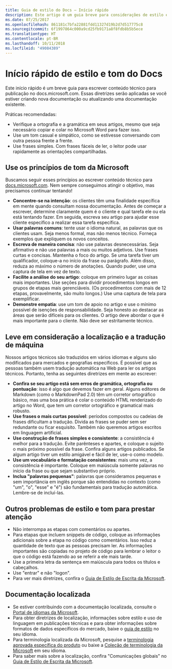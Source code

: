 ```yaml
---
title: Guia de estilo do Docs – Início rápido
description: Este artigo é um guia breve para considerações de estilo e contém apenas os tópicos essenciais para começar com o docs.microsoft.com.
ms.date: 07/25/2017
ms.openlocfilehash: 861181c7bfa22881fdd11327d19b2d7d517775c8
ms.sourcegitcommit: 6f1997864c000a9cd25fb9171a8f8fdb8b5b5ece
ms.translationtype: HT
ms.contentlocale: pt-BR
ms.lasthandoff: 10/11/2018
ms.locfileid: "49084389"
---
```

# <a name="docs-style-and-voice-quick-start"></a>Início rápido de estilo e tom do Docs

Este início rápido é um breve guia para escrever conteúdo técnico para publicação no docs.microsoft.com. Essas diretrizes serão aplicadas se você estiver criando nova documentação ou atualizando uma documentação existente.

Práticas recomendadas:

- Verifique a ortografia e a gramática em seus artigos, mesmo que seja necessário copiar e colar no Microsoft Word para fazer isso.
- Use um tom casual e simpático, como se estivesse conversando com outra pessoa frente a frente.
- Use frases simples. Com frases fáceis de ler, o leitor pode usar rapidamente as orientações compartilhadas.

## <a name="use-the-microsoft-voice-principles"></a>Use os princípios de tom da Microsoft

Buscamos seguir esses princípios ao escrever conteúdo técnico para [docs.microsoft.com](https://docs.microsoft.com). Nem sempre conseguimos atingir o objetivo, mas precisamos continuar tentando!

- **Concentre-se na intenção**: os clientes têm uma finalidade específica em mente quando consultam nossa documentação. Antes de começar a escrever, determine claramente quem é o cliente e qual tarefa ele ou ela está tentando fazer. Em seguida, escreva seu artigo para ajudar esse cliente específico a realizar essa tarefa específica.
- **Usar palavras comuns**: tente usar o idioma natural, as palavras que os clientes usam. Seja menos formal, mas não menos técnico. Forneça exemplos que expliquem os novos conceitos.
- **Escreva de maneira concisa**: não use palavras desnecessárias. Seja afirmativo e não use palavras a mais ou muitos adjetivos. Use frases curtas e concisas. Mantenha o foco do artigo. Se uma tarefa tiver um qualificador, coloque-a no início da frase ou parágrafo. Além disso, reduza ao máximo o número de anotações. Quando puder, use uma captura de tela em vez de texto.
- **Facilite a análise do seu artigo**: coloque em primeiro lugar as coisas mais importantes. Use seções para dividir procedimentos longos em grupos de etapas mais gerenciáveis. (Os procedimentos com mais de 12 etapas, provavelmente, são muito longos.) Use uma captura de tela para exemplificar.
- **Demonstre empatia**: use um tom de apoio no artigo e use o mínimo possível de isenções de responsabilidade. Seja honesto ao destacar as áreas que serão difíceis para os clientes. O artigo deve abordar o que é mais importante para o cliente. Não deve ser estritamente técnico.

## <a name="consider-localization-and-machine-translation"></a>Leve em consideração a localização e a tradução de máquina

Nossos artigos técnicos são traduzidos em vários idiomas e alguns são modificados para mercados e geografias específicos. É possível que as pessoas também usem tradução automática na Web para ler os artigos técnicos. Portanto, tenha as seguintes diretrizes em mente ao escrever:

- **Confira se seu artigo está sem erros de gramática, ortografia ou pontuação**: isso é algo que devemos fazer em geral. Alguns editores de Markdown (como o MarkdownPad 2.0) têm um corretor ortográfico básico, mas uma boa prática é colar o conteúdo HTML renderizado do artigo no Word, que tem um corretor ortográfico e gramatical mais robusto.
- **Use frases o mais curtas possível**: períodos compostos ou cadeias de frases dificultam a tradução. Divida as frases se puder sem ser redundante ou ficar esquisito. Também não queremos artigos escritos em linguagem artificial.
- **Use construção de frases simples e consistente**: a consistência é melhor para a tradução. Evite parênteses e apartes, e coloque o sujeito o mais próximo possível da frase. Confira alguns artigos publicados. Se algum artigo tiver um estilo amigável e fácil de ler, use-o como modelo.
- **Use um vocabulário e formatação consistentes**: mais uma vez, a consistência é importante. Coloque em maiúscula somente palavras no início da frase ou que sejam substantivo próprio.
- **Inclua "palavras pequenas"**: palavras que consideramos pequenas e sem importância em inglês porque são entendidas no contexto (como "um", "o", "esse" e "é") são fundamentais para tradução automática. Lembre-se de incluí-las.

## <a name="other-style-and-voice-issues-to-watch-for"></a>Outros problemas de estilo e tom para prestar atenção

- Não interrompa as etapas com comentários ou apartes.
- Para etapas que incluem snippets de código, coloque as informações adicionais sobre a etapa no código como comentários. Isso reduz a quantidade de texto que as pessoas precisam ler. As informações importantes são copiadas no projeto de código para lembrar o leitor o que o código está fazendo ao se referir a ele mais tarde.
- Use a primeira letra da sentença em maiúscula para todos os títulos e cabeçalhos.
- Use "entrar" e não "logon".
- Para ver mais diretrizes, confira o [Guia de Estilo de Escrita da Microsoft](https://docs.microsoft.com/style-guide/welcome).

## <a name="localized-documentation"></a>Documentação localizada

- Se estiver contribuindo com a documentação localizada, consulte o [Portal de idiomas da Microsoft](https://www.microsoft.com/Language/Default.aspx).
- Para obter diretrizes de localização, informações sobre estilo e uso de linguagem em publicações técnicas e para obter informações sobre formatos de dados específicos do mercado, baixe o [guia de estilo](https://www.microsoft.com/Language/StyleGuides) no seu idioma.
- Para terminologia localizada da Microsoft, pesquise a [terminologia aprovada específica do produto](https://www.microsoft.com/Language/Default.aspx) ou baixe a [Coleção de terminologia da Microsoft](https://www.microsoft.com/Language/Terminology.aspx) em seu idioma.
- Para saber mais sobre a localização, confira "Comunicações globais" no [Guia de Estilo de Escrita da Microsoft](https://docs.microsoft.com/style-guide/global-communications).
